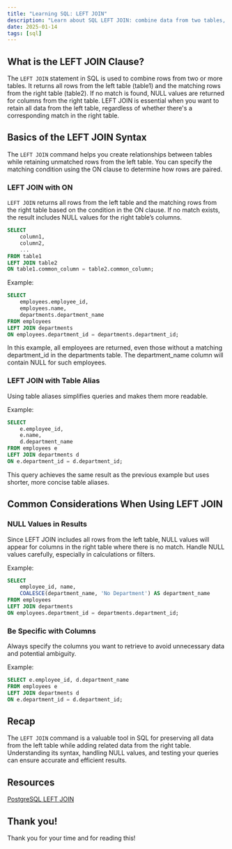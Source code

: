 ```yaml
---
title: "Learning SQL: LEFT JOIN"
description: "Learn about SQL LEFT JOIN: combine data from two tables, return all rows from the left table, and fill unmatched rows with NULL values. Clear examples included!"
date: 2025-01-14
tags: [sql]
---
```


## What is the LEFT JOIN Clause?

The `LEFT JOIN` statement in SQL is used to combine rows from two or more tables. It returns all rows from the left table (table1) and the matching rows from the right table (table2). If no match is found, NULL values are returned for columns from the right table. LEFT JOIN is essential when you want to retain all data from the left table, regardless of whether there's a corresponding match in the right table.

## Basics of the LEFT JOIN Syntax

The `LEFT JOIN` command helps you create relationships between tables while retaining unmatched rows from the left table. You can specify the matching condition using the ON clause to determine how rows are paired.

### LEFT JOIN with ON

`LEFT JOIN` returns all rows from the left table and the matching rows from the right table based on the condition in the ON clause. If no match exists, the result includes NULL values for the right table’s columns.

```sql
SELECT 
	column1, 
	column2, 
	...  
FROM table1  
LEFT JOIN table2  
ON table1.common_column = table2.common_column;  
```

Example: 

```sql
SELECT 
	employees.employee_id, 
	employees.name, 
	departments.department_name  
FROM employees  
LEFT JOIN departments  
ON employees.department_id = departments.department_id;  
```

In this example, all employees are returned, even those without a matching department_id in the departments table. The department_name column will contain NULL for such employees.

### LEFT JOIN with Table Alias

Using table aliases simplifies queries and makes them more readable.

Example:

```sql
SELECT 
	e.employee_id, 
	e.name, 
	d.department_name  
FROM employees e  
LEFT JOIN departments d  
ON e.department_id = d.department_id;  
```

This query achieves the same result as the previous example but uses shorter, more concise table aliases.

## Common Considerations When Using LEFT JOIN

### NULL Values in Results

Since LEFT JOIN includes all rows from the left table, NULL values will appear for columns in the right table where there is no match. Handle NULL values carefully, especially in calculations or filters.

Example:

```sql
SELECT 
	employee_id, name, 
	COALESCE(department_name, 'No Department') AS department_name  
FROM employees  
LEFT JOIN departments  
ON employees.department_id = departments.department_id;  
```

### Be Specific with Columns

Always specify the columns you want to retrieve to avoid unnecessary data and potential ambiguity.

Example:

```sql
SELECT e.employee_id, d.department_name  
FROM employees e  
LEFT JOIN departments d  
ON e.department_id = d.department_id;  
```

## Recap

The `LEFT JOIN` command is a valuable tool in SQL for preserving all data from the left table while adding related data from the right table. Understanding its syntax, handling NULL values, and testing your queries can ensure accurate and efficient results.

## Resources

[PostgreSQL LEFT JOIN](https://neon.tech/postgresql/postgresql-tutorial/postgresql-left-join)

## Thank you!

Thank you for your time and for reading this!